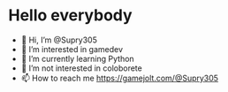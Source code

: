 # Hello everybody

- 👋 Hi, I’m @Supry305
- 👀 I’m interested in gamedev
- 🌱 I’m currently learning Python
- 💞️ I’m not interested in coloborete
- 📫 How to reach me https://gamejolt.com/@Supry305

<!---
Supry305/Supry305 is a ✨ special ✨ repository because its `README.md` (this file) appears on your GitHub profile.
You can click the Preview link to take a look at your changes.
--->

